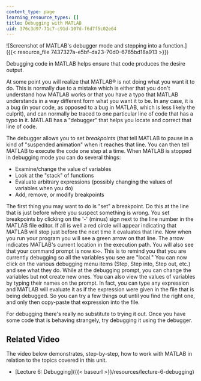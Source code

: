 ```yaml
---
content_type: page
learning_resource_types: []
title: Debugging with MATLAB
uid: 376c3d97-71c7-c91d-107d-f6d7f5c02e64
---
```


![Screenshot of MATLAB's debugger mode and stepping into a function.]({{< resource_file 7437327a-e5bf-da23-70d0-6765bd18a913 >}})

Debugging code in MATLAB helps ensure that code produces the desire output.

At some point you will realize that MATLAB® is not doing what you want it to do. This is normally due to a mistake which is either that you don't understand how MATLAB works or that you have a typo that MATLAB understands in a way different form what you want it to be. In any case, it is a bug (in your code, as opposed to a bug in MATLAB, which is less likely the culprit), and can normally be traced to one particular line of code that has a typo in it. MATLAB has a "debugger" that helps you locate and correct that line of code.

The debugger allows you to set _breakpoints_ (that tell MATLAB to pause in a kind of "suspended animation" when it reaches that line. You can then tell MATLAB to execute the code one step at a time. When MATLAB is stopped in debugging mode you can do several things:

*   Examine/change the value of variables
*   Look at the "stack" of functions
*   Evaluate arbitrary expressions (possibly changing the values of variables when you do)
*   Add, remove, or modify breakpoints

The first thing you may want to do is "set" a breakpoint. Do this at the line that is just before where you suspect something is wrong. You set breakpoints by clicking on the '-' (minus) sign next to the line number in the MATLAB file editor. If all is well a red circle will appear indicating that MATLAB will stop just before the next time it evaluates that line. Now when you run your program you will see a green arrow on that line. The arrow indicates MATLAB's current location in the execution path. You will also see that your command prompt is now `K>>`. This is to remind you that you are currently debugging so all the variables you see are "local." You can now click on the various debugging menu items (Step, Step into, Step out, etc.) and see what they do. While at the debugging prompt, you can change the variables but not create new ones. You can also view the values of variables by typing their names on the prompt. In fact, you can type any expression and MATLAB will evaluate it as if the expression were given in the file that is being debugged. So you can try a few things out until you find the right one, and only then copy-paste that expression into the file.

For debugging there's really no substitute to trying it out. Once you have some code that is behaving strangely, try debugging it using the debugger.

Related Video
-------------

The video below demonstrates, step-by-step, how to work with MATLAB in relation to the topics covered in this unit.

*   [Lecture 6: Debugging]({{< baseurl >}}/resources/lecture-6-debugging)